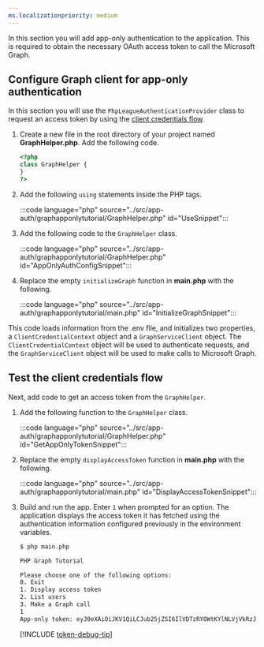 ```yaml
---
ms.localizationpriority: medium
---
```


<!-- markdownlint-disable MD041 -->

In this section you will add app-only authentication to the application. This is required to obtain the necessary OAuth access token to call the Microsoft Graph.

## Configure Graph client for app-only authentication

In this section you will use the `PhpLeagueAuthenticationProvider` class to request an access token by using the [client credentials flow](/azure/active-directory/develop/v2-oauth2-client-creds-grant-flow).

1. Create a new file in the root directory of your project named **GraphHelper.php**. Add the following code.

    ```php
    <?php
    class GraphHelper {
    }
    ?>
    ```

1. Add the following `using` statements inside the PHP tags.

    :::code language="php" source="../src/app-auth/graphapponlytutorial/GraphHelper.php" id="UseSnippet":::

1. Add the following code to the `GraphHelper` class.

    :::code language="php" source="../src/app-auth/graphapponlytutorial/GraphHelper.php" id="AppOnlyAuthConfigSnippet":::

1. Replace the empty `initializeGraph` function in **main.php** with the following.

    :::code language="php" source="../src/app-auth/graphapponlytutorial/main.php" id="InitializeGraphSnippet":::

This code loads information from the .env file, and initializes two properties, a `ClientCredentialContext` object and a `GraphServiceClient` object. The `ClientCredentialContext` object will be used to authenticate requests, and the `GraphServiceClient` object will be used to make calls to Microsoft Graph.

## Test the client credentials flow

Next, add code to get an access token from the `GraphHelper`.

1. Add the following function to the `GraphHelper` class.

    :::code language="php" source="../src/app-auth/graphapponlytutorial/GraphHelper.php" id="GetAppOnlyTokenSnippet":::

1. Replace the empty `displayAccessToken` function in **main.php** with the following.

    :::code language="php" source="../src/app-auth/graphapponlytutorial/main.php" id="DisplayAccessTokenSnippet":::

1. Build and run the app. Enter `1` when prompted for an option. The application displays the access token it has fetched using the authentication information configured previously in the environment variables.

    ```bash
    $ php main.php

    PHP Graph Tutorial

    Please choose one of the following options:
    0. Exit
    1. Display access token
    2. List users
    3. Make a Graph call
    1
    App-only token: eyJ0eXAiOiJKV1QiLCJub25jZSI6IlVDTzRYOWtKYlNLVjVkRzJGenJqd2xvVUcwWS...
    ```

    [!INCLUDE [token-debug-tip](../../shared/app-token-debug-tip.md)]

